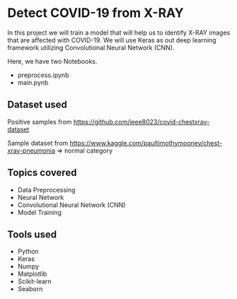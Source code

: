 # Detect COVID-19 from X-RAY

In this project we will train a model that will help us to identify X-RAY images that are affected with COVID-19. We will use Keras as out deep learning framework utilizing Convolutional Neural Network (CNN). 

Here, we have two Notebooks.
- preprocess.ipynb
- main.pynb

## Dataset used

Positive samples from https://github.com/ieee8023/covid-chestxray-dataset

Sample dataset from https://www.kaggle.com/paultimothymooney/chest-xray-pneumonia => normal category


## Topics covered

- Data Preprocessing
- Neural Network
- Convolutional Neural Network (CNN)
- Model Training

## Tools used

- Python
- Keras
- Numpy
- Matplotlib
- Scikit-learn
- Seaborn
